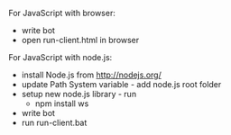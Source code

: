 For JavaScript with browser:
- write bot
- open run-client.html in browser

For JavaScript with node.js:
- install Node.js from http://nodejs.org/
- update Path System variable - add node.js root folder
- setup new node.js library - run
    + npm install ws
- write bot
- run run-client.bat